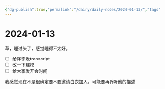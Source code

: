 ```yaml
---
{"dg-publish":true,"permalink":"/dairy/daily-notes/2024-01-13/","tags":["diary"],"created":"2024-01-13T08:35:56.713-05:00","updated":"2024-01-13T10:58:08.638-05:00"}
---
```


# 2024-01-13

草，睡过头了，感觉睡得不太好。

- [ ] 给泽宇发transcript
- [ ] 改一下建模
- [ ] 给大家发开会时间

我感觉现在不是很确定要不要邀请白衣加入，可能要再听听他的描述